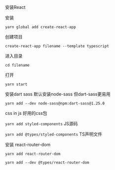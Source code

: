 安装React

安装

`yarn global add create-react-app`

创建项目

`create-react-app filename --template typescript`

进入目录

`cd filename`

打开

`yarn start`

安装dart sass 默认安装node-sass 但dart-sass更易用

`yarn add --dev node-sass@npm:dart-sass@1.25.0`

css in js 好用的css包

`yarn add styled-components`  JS源码

`yarn add @types/styled-components`  TS声明文件

安装 react-router-dom

`yarn add react-router-dom`

`yarn add --dev @types/react-router-dom`



